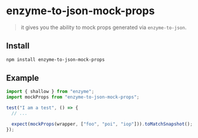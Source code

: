 # enzyme-to-json-mock-props

> it gives you the ability to mock props generated via `enzyme-to-json`.

## Install

```bash
npm install enzyme-to-json-mock-props
```

## Example

```js
import { shallow } from "enzyme";
import mockProps from "enzyme-to-json-mock-props";

test("I am a test", () => {
  // ...

  expect(mockProps(wrapper, ["foo", "poi", "iop"])).toMatchSnapshot();
});
```
